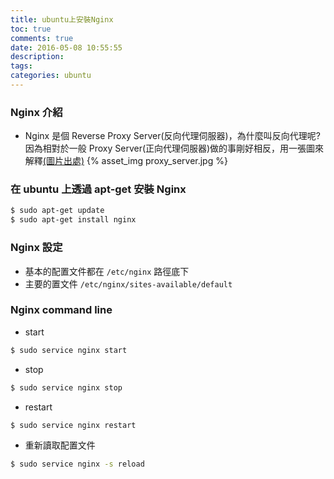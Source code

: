 ```yaml
---
title: ubuntu上安裝Nginx
toc: true
comments: true
date: 2016-05-08 10:55:55
description:
tags:
categories: ubuntu
---
```

### Nginx 介紹
* Nginx 是個 Reverse Proxy Server(反向代理伺服器)，為什麼叫反向代理呢? 因為相對於一般 Proxy Server(正向代理伺服器)做的事剛好相反，用一張圖來解釋[(圖片出處)](https://www.zhihu.com/question/24723688)
{% asset_img proxy_server.jpg %}

### 在 ubuntu 上透過 apt-get 安裝 Nginx
```bash
$ sudo apt-get update
$ sudo apt-get install nginx
```

### Nginx 設定
* 基本的配置文件都在 `/etc/nginx` 路徑底下
* 主要的置文件 `/etc/nginx/sites-available/default`

### Nginx command line
* start
```bash
$ sudo service nginx start
```
* stop
```bash
$ sudo service nginx stop
```
* restart
```bash
$ sudo service nginx restart
```
* 重新讀取配置文件
```bash
$ sudo service nginx -s reload
```
